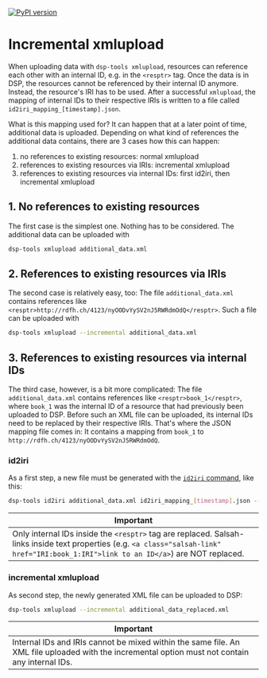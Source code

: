 [![PyPI version](https://badge.fury.io/py/dsp-tools.svg)](https://badge.fury.io/py/dsp-tools)

# Incremental xmlupload

When uploading data with `dsp-tools xmlupload`,
resources can reference each other with an internal ID,
e.g. in the `<resptr>` tag.
Once the data is in DSP,
the resources cannot be referenced by their internal ID anymore.
Instead, the resource's IRI has to be used.
After a successful `xmlupload`, 
the mapping of internal IDs to their respective IRIs 
is written to a file called `id2iri_mapping_[timestamp].json`.

What is this mapping used for?
It can happen that at a later point of time,
additional data is uploaded.
Depending on what kind of references the additional data contains,
there are 3 cases how this can happen:

1. no references to existing resources: normal xmlupload
2. references to existing resources via IRIs: incremental xmlupload
3. references to existing resources via internal IDs: first id2iri, then incremental xmlupload



## 1. No references to existing resources

The first case is the simplest one. 
Nothing has to be considered. 
The additional data can be uploaded with 

```bash
dsp-tools xmlupload additional_data.xml
```



## 2. References to existing resources via IRIs

The second case is relatively easy, too:
The file `additional_data.xml` contains references like `<resptr>http://rdfh.ch/4123/nyOODvYySV2nJ5RWRdmOdQ</resptr>`. 
Such a file can be uploaded with 

```bash
dsp-tools xmlupload --incremental additional_data.xml
```



## 3. References to existing resources via internal IDs

The third case, however, is a bit more complicated:
The file `additional_data.xml` contains references like `<resptr>book_1</resptr>`,
where `book_1` was the internal ID of a resource that had previously been uploaded to DSP.
Before such an XML file can be uploaded,
its internal IDs need to be replaced by their respective IRIs.
That's where the JSON mapping file comes in:
It contains a mapping from `book_1` to `http://rdfh.ch/4123/nyOODvYySV2nJ5RWRdmOdQ`.



### id2iri

As a first step, 
a new file must be generated 
with the [`id2iri` command](./cli-commands.md#id2iri),
like this:

```bash
dsp-tools id2iri additional_data.xml id2iri_mapping_[timestamp].json --outfile additional_data_replaced.xml
```

| <center>Important</center>                                                                                                                                                              |
|-----------------------------------------------------------------------------------------------------------------------------------------------------------------------------------------|
| Only internal IDs inside the `<resptr>` tag are replaced. Salsah-links inside text properties (e.g. `<a class="salsah-link" href="IRI:book_1:IRI">link to an ID</a>`) are NOT replaced. |



### incremental xmlupload

As second step, the newly generated XML file can be uploaded to DSP:

```bash
dsp-tools xmlupload --incremental additional_data_replaced.xml
```

| <center>Important</center>                                                                                                                      |
|-------------------------------------------------------------------------------------------------------------------------------------------------|
| Internal IDs and IRIs cannot be mixed within the same file. An XML file uploaded with the incremental option must not contain any internal IDs. |
